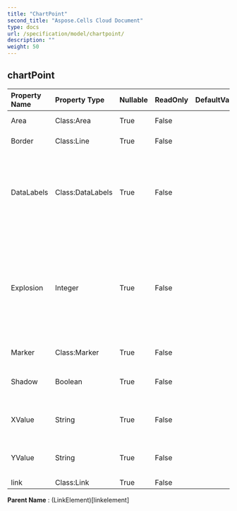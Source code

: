 ```yaml
---
title: "ChartPoint"
second_title: "Aspose.Cells Cloud Document"
type: docs
url: /specification/model/chartpoint/
description: ""
weight: 50
---
```


## **chartPoint**

 

| Property Name | Property Type | Nullable |  ReadOnly | DefaultValue | Description | 
| :- | :- | :- |:- |  :- | :- |
| Area | Class:Area | True |  False |  | Gets the area. |  
| Border | Class:Line | True |  False |  | Gets the border. |  
| DataLabels | Class:DataLabels | True |  False |  | Returns a DataLabels object that represents the data label associated with the point. |  
| Explosion | Integer | True |  False |  | The distance of an open pie slice from the center of the pie chart is expressed as a percentage of the pie diameter. |  
| Marker | Class:Marker | True |  False |  | Gets the marker. |  
| Shadow | Boolean | True |  False |  | True if the chartpoint has a shadow. |  
| XValue | String | True |  False |  | Gets or sets the X value of the chart point. |  
| YValue | String | True |  False |  | Gets or sets the Y value of the chart point. |  
| link | Class:Link | True |  False |  |  |  

**Parent Name** : (LinkElement)[linkelement]

